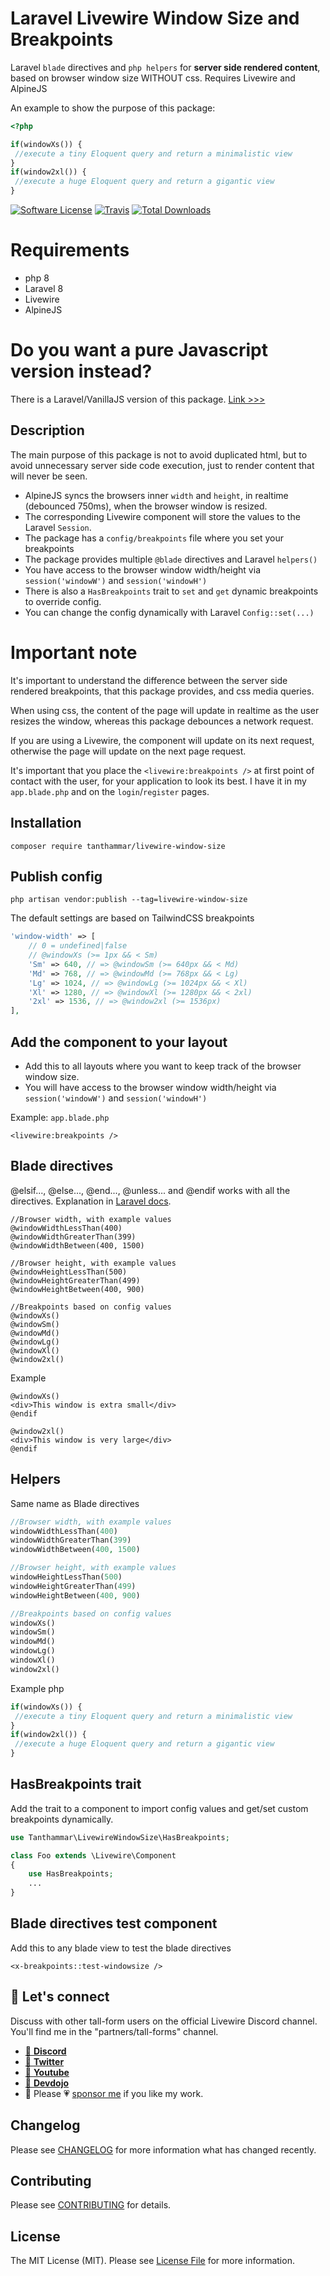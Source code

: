 # Laravel Livewire Window Size and Breakpoints
Laravel `blade` directives and `php helpers` for **server side rendered content**, based on browser window size WITHOUT css. Requires Livewire and AlpineJS

An example to show the purpose of this package:
```php 
<?php

if(windowXs()) {
 //execute a tiny Eloquent query and return a minimalistic view
}
if(window2xl()) {
 //execute a huge Eloquent query and return a gigantic view
}
```


[![Software License](https://img.shields.io/badge/license-MIT-brightgreen.svg?style=flat-square)](LICENSE.md)
[![Travis](https://img.shields.io/travis/tanthammar/livewire-window-size.svg?style=flat-square)]()
[![Total Downloads](https://img.shields.io/packagist/dt/tanthammar/livewire-window-size.svg?style=flat-square)](https://packagist.org/packages/tanthammar/livewire-window-size)

# Requirements
* php 8
* Laravel 8
* Livewire
* AlpineJS

# Do you want a pure Javascript version instead?
There is a Laravel/VanillaJS version of this package. [Link >>>](https://github.com/TinaHammar/laravel-window-size)



## Description
The main purpose of this package is not to avoid duplicated html, 
but to avoid unnecessary server side code execution, just to render content that will never be seen.

* AlpineJS syncs the browsers inner `width` and `height`, in realtime (debounced 750ms), when the browser window is resized. 
* The corresponding Livewire component will store the values to the Laravel `Session`.
* The package has a `config/breakpoints` file where you set your breakpoints
* The package provides multiple `@blade` directives and Laravel `helpers()`
* You have access to the browser window width/height via `session('windowW')` and `session('windowH')`
* There is also a `HasBreakpoints` trait to `set` and `get` dynamic breakpoints to override config.
* You can change the config dynamically with Laravel `Config::set(...)`

# Important note
It's important to understand the difference between the server side rendered breakpoints, that this package provides, and css media queries. 

When using css, the content of the page will update in realtime as the user resizes the window, 
whereas this package debounces a network request.

If you are using a Livewire, the component will update on its next request, otherwise the page will update on the next page request.

It's important that you place the `<livewire:breakpoints />` at first point of contact with the user, for your application to look its best. I have it in my `app.blade.php` and on the `login`/`register` pages. 


## Installation
```
composer require tanthammar/livewire-window-size
```

## Publish config
```
php artisan vendor:publish --tag=livewire-window-size
```
The default settings are based on TailwindCSS breakpoints
```php
'window-width' => [
    // 0 = undefined|false
    // @windowXs (>= 1px && < Sm)
    'Sm' => 640, // => @windowSm (>= 640px && < Md)
    'Md' => 768, // => @windowMd (>= 768px && < Lg)
    'Lg' => 1024, // => @windowLg (>= 1024px && < Xl)
    'Xl' => 1280, // => @windowXl (>= 1280px && < 2xl)
    '2xl' => 1536, // => @window2xl (>= 1536px)
],
```

## Add the component to your layout
* Add this to all layouts where you want to keep track of the browser window size.
* You will have access to the browser window width/height via `session('windowW')` and `session('windowH')`

Example: `app.blade.php`
```blade
<livewire:breakpoints />
```

## Blade directives
@elsif..., @else..., @end..., @unless... and @endif works with all the directives. Explanation in [Laravel docs](https://laravel.com/docs/8.x/blade#custom-if-statements).
```blade
//Browser width, with example values
@windowWidthLessThan(400)
@windowWidthGreaterThan(399)
@windowWidthBetween(400, 1500)

//Browser height, with example values
@windowHeightLessThan(500)
@windowHeightGreaterThan(499)
@windowHeightBetween(400, 900)

//Breakpoints based on config values
@windowXs()
@windowSm()
@windowMd()
@windowLg()
@windowXl()
@window2xl()
```
Example
```blade 
@windowXs()
<div>This window is extra small</div>
@endif

@window2xl()
<div>This window is very large</div>
@endif
```

## Helpers
Same name as Blade directives
```php
//Browser width, with example values
windowWidthLessThan(400)
windowWidthGreaterThan(399)
windowWidthBetween(400, 1500)

//Browser height, with example values
windowHeightLessThan(500)
windowHeightGreaterThan(499)
windowHeightBetween(400, 900)

//Breakpoints based on config values
windowXs()
windowSm()
windowMd()
windowLg()
windowXl()
window2xl()
```

Example php
```php 
if(windowXs()) {
 //execute a tiny Eloquent query and return a minimalistic view
}
if(window2xl()) {
 //execute a huge Eloquent query and return a gigantic view
}
```

## HasBreakpoints trait
Add the trait to a component to import config values and  get/set custom breakpoints dynamically.

```php 
use Tanthammar\LivewireWindowSize\HasBreakpoints;

class Foo extends \Livewire\Component
{
    use HasBreakpoints;
    ...
}
```
## Blade directives test component
Add this to any blade view to test the blade directives
```blade 
<x-breakpoints::test-windowsize />
```

## 💬 Let's connect
Discuss with other tall-form users on the official Livewire Discord channel.
You'll find me in the "partners/tall-forms" channel.

* [🔗 **Discord**](https://discord.gg/livewire)
* [🔗 **Twitter**](https://twitter.com/TinaHammar)
* [🔗 **Youtube**](https://www.youtube.com/channel/UCRPTsZ2OduwzGq3EdiynY2Q)
* [🔗 **Devdojo**](https://devdojo.com/tinahammar)
*  🔗 Please 💗 [sponsor me](https://github.com/sponsors/tanthammar) if you like my work.


## Changelog
Please see [CHANGELOG](CHANGELOG.md) for more information what has changed recently.

## Contributing
Please see [CONTRIBUTING](CONTRIBUTING.md) for details.

## License
The MIT License (MIT). Please see [License File](/LICENSE.md) for more information.
